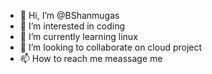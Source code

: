 - 👋 Hi, I’m @BShanmugas
- 👀 I’m interested in coding
- 🌱 I’m currently learning linux 
- 💞️ I’m looking to collaborate on cloud project
- 📫 How to reach me meassage me

<!---
BShanmugas/BShanmugas is a ✨ special ✨ repository because its `README.md` (this file) appears on your GitHub profile.
You can click the Preview link to take a look at your changes.
--->
